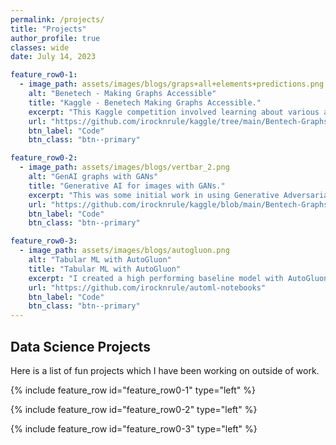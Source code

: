 ```yaml
---
permalink: /projects/
title: "Projects"
author_profile: true
classes: wide
date: July 14, 2023

feature_row0-1:
  - image_path: assets/images/blogs/graps+all+elements+predictions.png
    alt: "Benetech - Making Graphs Accessible"
    title: "Kaggle - Benetech Making Graphs Accessible."
    excerpt: "This Kaggle competition involved learning about various aspects of Deep Learning. From a simple image classifier, to object detection and segmentation using Detectron2 to OCR with LayoutParser, this project pipeline involved learning and navigating across many fields."
    url: "https://github.com/irocknrule/kaggle/tree/main/Bentech-Graphs"
    btn_label: "Code"
    btn_class: "btn--primary"

feature_row0-2:
  - image_path: assets/images/blogs/vertbar_2.png
    alt: "GenAI graphs with GANs"
    title: "Generative AI for images with GANs."
    excerpt: "This was some initial work in using Generative Adversarial Networks (GANs) in generating graphs from input images. This was my first foray into GenAI using FastAI and I am actively working on some interesting applications as a follow up here."
    url: "https://github.com/irocknrule/kaggle/blob/main/Bentech-Graphs/generate_graphs.ipynb"
    btn_label: "Code"
    btn_class: "btn--primary"

feature_row0-3:
  - image_path: assets/images/blogs/autogluon.png
    alt: "Tabular ML with AutoGluon"
    title: "Tabular ML with AutoGluon"
    excerpt: "I created a high performing baseline model with AutoGluon out of the box to experiment with the latest AutoML features. A baseline model is very useful to quickly come up with a solution from scratch before spending time (and effort) to optimize the ML models."
    url: "https://github.com/irocknrule/automl-notebooks"
    btn_label: "Code"
    btn_class: "btn--primary"
---
```


## Data Science Projects

Here is a list of fun projects which I have been working on outside of work.

{% include feature_row id="feature_row0-1" type="left" %}
<a name="Kaggle Benetech Competition"></a>

{% include feature_row id="feature_row0-2" type="left" %}
<a name="Generative AI using GANs to create new images from scratch."></a>

{% include feature_row id="feature_row0-3" type="left" %}
<a name="Tabular ML with AutoGluon."></a>
